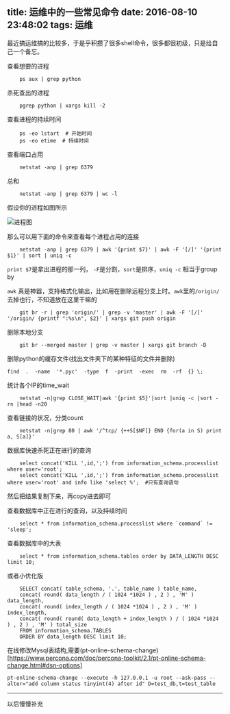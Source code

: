 title: 运维中的一些常见命令
date: 2016-08-10 23:48:02
tags: 运维
---

最近搞运维搞的比较多，于是乎积攒了很多shell命令，很多都很初级，只是给自己一个备忘。<!--more-->

查看想要的进程

        ps aux | grep python

杀死查出的进程

        pgrep python | xargs kill -2

查看进程的持续时间

        ps -eo lstart  # 开始时间
        ps -eo etime  # 持续时间

查看端口占用

        netstat -anp | grep 6379

总和

        netstat -anp | grep 6379 | wc -l

假设你的进程如图所示

![进程图](http://7xlo8n.com1.z0.glb.clouddn.com/%E7%AB%AF%E5%8F%A3%E8%BF%9B%E7%A8%8B%E5%8D%A0%E7%94%A8.png)

那么可以用下面的命令来查看每个进程占用的连接

        netstat -anp | grep 6379 | awk '{print $7}' | awk -F '[/]' '{print $1}' | sort | uniq -c

`print $7`是拿出进程的那一列， `-F`是分割，`sort`是排序，`uniq -c` 相当于group by

`awk` 真是神器，支持格式化输出，比如用在删除远程分支上时。`awk`里的`/origin/`去掉也行，不知道放在这里干嘛的

        git br -r | grep 'origin/' | grep -v 'master' | awk -F '[/]' '/origin/ {printf ":%s\n", $2}' | xargs git push origin

删除本地分支

        git br --merged master | grep -v master | xargs git branch -D

删除python的缓存文件(找出文件夹下的某种特征的文件并删除)

```
find  .  -name  '*.pyc'  -type  f  -print  -exec  rm  -rf  {} \;
```

统计各个IP的time_wait

        netstat -n|grep CLOSE_WAIT|awk '{print $5}'|sort |uniq -c |sort -rn |head -n20

查看链接的状况，分类count

        netstat -n|grep 80 | awk '/^tcp/ {++S[$NF]} END {for(a in S) print a, S[a]}'

数据库快速杀死正在进行的查询

        select concat('KILL ',id,';') from information_schema.processlist where user='root';
        select concat('KILL ',id,';') from information_schema.processlist where user='root' and info like 'select %';  #只有查询语句

然后把结果复制下来，再copy进去即可

查看数据库中正在进行的查询，以及持续时间

        select * from information_schema.processlist where `command` != 'sleep';

查看数据库中的大表

        select * from information_schema.tables order by DATA_LENGTH DESC limit 10;

或者小优化版

        SELECT concat( table_schema, '.', table_name ) table_name,
        concat( round( data_length / ( 1024 *1024 ) , 2 ) , 'M' ) data_length,
        concat( round( index_length / ( 1024 *1024 ) , 2 ) , 'M' ) index_length,
        concat( round( round( data_length + index_length ) / ( 1024 *1024 ) , 2 ) , 'M' ) total_size
        FROM information_schema.TABLES
        ORDER BY data_length DESC limit 10;

在线修改Mysql表结构,需要(pt-online-schema-change)[https://www.percona.com/doc/percona-toolkit/2.1/pt-online-schema-change.html#dsn-options]

```
pt-online-schema-change --execute -h 127.0.0.1 -u root --ask-pass --alter="add column status tinyint(4) after id" D=test_db,t=test_table
```

- - -

以后慢慢补充
